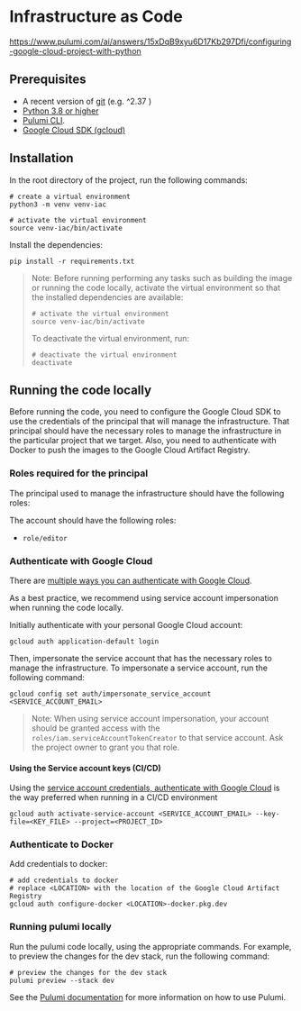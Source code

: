# Infrastructure as Code

https://www.pulumi.com/ai/answers/15xDqB9xyu6D17Kb297Dfi/configuring-google-cloud-project-with-python

## Prerequisites

- A recent version of [git](https://git-scm.com/) (e.g. ^2.37 )
- [Python 3.8 or higher](https://www.python.org/downloads/)
- [Pulumi CLI](https://www.pulumi.com/docs/install/).
- [Google Cloud SDK (gcloud)](https://cloud.google.com/sdk/docs/install)


## Installation
In the root directory of the project, run the following commands:

```shell
# create a virtual environment
python3 -m venv venv-iac

# activate the virtual environment
source venv-iac/bin/activate
```

Install the dependencies:

```shell
pip install -r requirements.txt
```

> Note:
> Before running performing any tasks such as building the image or running the code locally, activate the virtual environment so that the installed dependencies are available:
>  ```shell
>  # activate the virtual environment
>  source venv-iac/bin/activate
>  ```
> To deactivate the virtual environment, run:
> ```shell
> # deactivate the virtual environment
> deactivate
> ```


## Running the code locally


Before running the code, you need to configure the Google Cloud SDK to use the credentials of the principal that will manage the infrastructure. That principal should have the necessary roles to manage the infrastructure in the particular project that we target. Also, you need to authenticate with Docker to push the images to the Google Cloud Artifact Registry.

### Roles required for the principal

The principal used to manage the infrastructure should have the following roles:

The account should have the following roles:

- `role/editor`

### Authenticate with Google Cloud

There are [multiple ways you can authenticate with Google Cloud](https://cloud.google.com/sdk/gcloud/reference/auth). 

As a best practice, we recommend using service account impersonation when running the code locally.

Initially authenticate with your personal Google Cloud account:

 ```shell
 gcloud auth application-default login
 ```

Then, impersonate the service account that has the necessary roles to manage the infrastructure. To impersonate a service account, run the following command:
 ```shell
 gcloud config set auth/impersonate_service_account <SERVICE_ACCOUNT_EMAIL>
```
> Note:
> When using service account impersonation, your account should be granted access with the `roles/iam.serviceAccountTokenCreator` to that service account. Ask the project owner to grant you that role.

#### Using the Service account keys (CI/CD)
Using the [service account credentials, authenticate with Google Cloud](https://cloud.google.com/sdk/gcloud/reference/auth/activate-service-account) is the way preferred when running in a CI/CD environment

 ```shell
gcloud auth activate-service-account <SERVICE_ACCOUNT_EMAIL> --key-file=<KEY_FILE> --project=<PROJECT_ID>
 ```

### Authenticate to Docker

Add credentials to docker:

```shell
# add credentials to docker
# replace <LOCATION> with the location of the Google Cloud Artifact Registry
gcloud auth configure-docker <LOCATION>-docker.pkg.dev
```

### Running pulumi locally

Run the pulumi code locally, using the appropriate commands. For example, to preview the changes for the dev stack, run the following command:

```shell
# preview the changes for the dev stack
pulumi preview --stack dev
```

See the [Pulumi documentation](https://www.pulumi.com/docs/) for more information on how to use Pulumi.